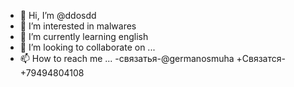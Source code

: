 - 👋 Hi, I’m @ddosdd
- 👀 I’m interested in malwares
- 🌱 I’m currently learning english
- 💞️ I’m looking to collaborate on ...
- 📫 How to reach me ...
-связатья-@germanosmuha
+Связатся-+79494804108
<!---
ddosdd/ddosdd is a ✨ special ✨ repository because its `README.md` (this file) appears on your GitHub profile.
You can click the Preview link to take a look at your changes.
--->
